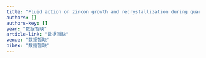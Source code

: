 ```yaml
---
title: "Fluid action on zircon growth and recrystallization during quartz veining within UHP eclogite: Insights from U–Pb ages, O–Hf isotopes and trace elements"
authors: []
authors-key: []
year: "数据暂缺"
article-link: "数据暂缺"
venue: "数据暂缺"
bibex: "数据暂缺"
---
```

